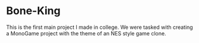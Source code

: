 # Bone-King

This is the first main project I made in college. We were tasked with creating a MonoGame project with the theme of an NES style game clone.
